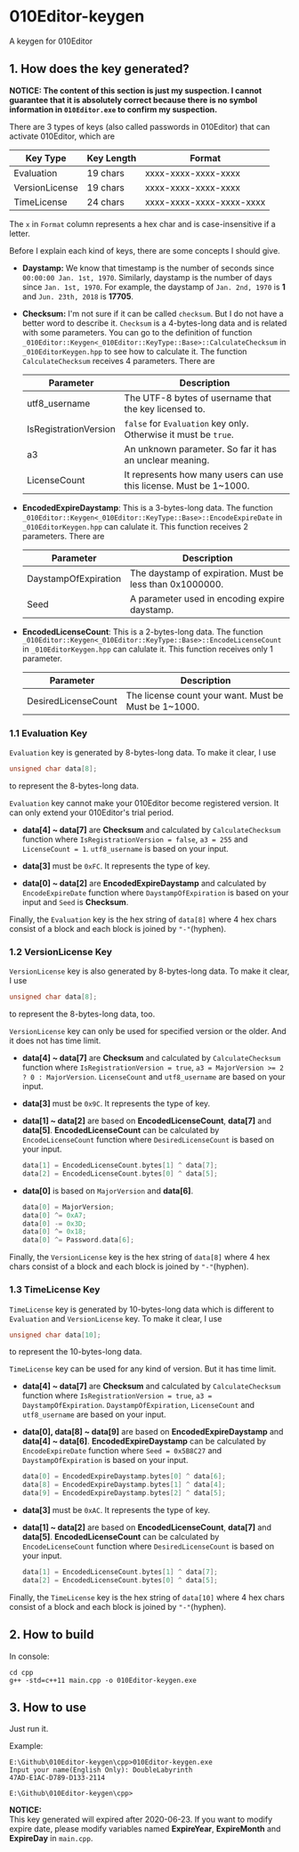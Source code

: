 # 010Editor-keygen
A keygen for 010Editor

## 1. How does the key generated?

  __NOTICE: The content of this section is just my suspection. I cannot guarantee that it is absolutely correct because there is no symbol information in `010Editor.exe` to confirm my suspection.__

  There are 3 types of keys (also called passwords in 010Editor) that can activate 010Editor, which are 

  |Key Type      |Key Length|Format                  |
  |--------------|----------|------------------------|
  |Evaluation    |19 chars  |xxxx-xxxx-xxxx-xxxx     |
  |VersionLicense|19 chars  |xxxx-xxxx-xxxx-xxxx     |
  |TimeLicense   |24 chars  |xxxx-xxxx-xxxx-xxxx-xxxx|

  The `x` in `Format` column represents a hex char and is case-insensitive if a letter.

  Before I explain each kind of keys, there are some concepts I should give.

  * __Daystamp:__ We know that timestamp is the number of seconds since `00:00:00 Jan. 1st, 1970`. Similarly, daystamp is the number of days since `Jan. 1st, 1970`. For example, the daystamp of `Jan. 2nd, 1970` is __1__ and `Jun. 23th, 2018` is __17705__.

  * __Checksum:__ I'm not sure if it can be called `checksum`. But I do not have a better word to describe it. `Checksum` is a 4-bytes-long data and is related with some parameters. You can go to the definition of function `_010Editor::Keygen<_010Editor::KeyType::Base>::CalculateChecksum` in `_010EditorKeygen.hpp` to see how to calculate it. The function `CalculateChecksum` receives 4 parameters. There are

    |Parameter            |Description                                                        |
    |---------------------|-------------------------------------------------------------------|
    |utf8_username        |The UTF-8 bytes of username that the key licensed to.              |
    |IsRegistrationVersion|`false` for `Evaluation` key only. Otherwise it must be `true`.    |
    |a3                   |An unknown parameter. So far it has an unclear meaning.            |
    |LicenseCount         |It represents how many users can use this license. Must be 1~1000. |

  * __EncodedExpireDaystamp__: This is a 3-bytes-long data. The function `_010Editor::Keygen<_010Editor::KeyType::Base>::EncodeExpireDate` in `_010EditorKeygen.hpp` can calulate it. This function receives 2 parameters. There are

    |Parameter           |Description                                              |
    |--------------------|---------------------------------------------------------|
    |DaystampOfExpiration|The daystamp of expiration. Must be less than 0x1000000. |
    |Seed                |A parameter used in encoding expire daystamp.            |

  * __EncodedLicenseCount__: This is a 2-bytes-long data. The function `_010Editor::Keygen<_010Editor::KeyType::Base>::EncodeLicenseCount` in `_010EditorKeygen.hpp` can calulate it. This function receives only 1 parameter.

    |Parameter          |Description                                          |
    |-------------------|-----------------------------------------------------|
    |DesiredLicenseCount|The license count your want. Must be Must be 1~1000. |

### 1.1 Evaluation Key

  `Evaluation` key is generated by 8-bytes-long data. To make it clear, I use

  ```cpp
  unsigned char data[8];
  ```

  to represent the 8-bytes-long data.

  `Evaluation` key cannot make your 010Editor become registered version. It can only extend your 010Editor's trial period.

   * __data[4] ~ data[7]__ are __Checksum__ and calculated by `CalculateChecksum` function where `IsRegistrationVersion = false`, `a3 = 255` and `LicenseCount = 1`. `utf8_username` is based on your input.

   * __data[3]__ must be `0xFC`. It represents the type of key.

   * __data[0] ~ data[2]__ are __EncodedExpireDaystamp__ and calculated by `EncodeExpireDate` function where `DaystampOfExpiration` is based on your input and `Seed` is __Checksum__.  

  Finally, the `Evaluation` key is the hex string of `data[8]` where 4 hex chars consist of a block and each block is joined by `"-"`(hyphen). 

### 1.2 VersionLicense Key

  `VersionLicense` key is also generated by 8-bytes-long data. To make it clear, I use

  ```cpp
  unsigned char data[8];
  ```

  to represent the 8-bytes-long data, too.

  `VersionLicense` key can only be used for specified version or the older. And it does not has time limit.

   * __data[4] ~ data[7]__ are __Checksum__ and calculated by `CalculateChecksum` function where `IsRegistrationVersion = true`, `a3 = MajorVersion >= 2 ? 0 : MajorVersion`. `LicenseCount` and `utf8_username` are based on your input.

   * __data[3]__ must be `0x9C`. It represents the type of key.

   * __data[1] ~ data[2]__ are based on __EncodedLicenseCount__, __data[7]__ and __data[5]__. __EncodedLicenseCount__ can be calculated by `EncodeLicenseCount` function where `DesiredLicenseCount` is based on your input. 
   
     ```cpp
     data[1] = EncodedLicenseCount.bytes[1] ^ data[7];
     data[2] = EncodedLicenseCount.bytes[0] ^ data[5];
     ```

   * __data[0]__ is based on `MajorVersion` and __data[6]__.

     ```cpp
     data[0] = MajorVersion;
     data[0] ^= 0xA7;
     data[0] -= 0x3D;
     data[0] ^= 0x18;
     data[0] ^= Password.data[6];
     ```

  Finally, the `VersionLicense` key is the hex string of `data[8]` where 4 hex chars consist of a block and each block is joined by `"-"`(hyphen). 

### 1.3 TimeLicense Key

  `TimeLicense` key is generated by 10-bytes-long data which is different to `Evaluation` and `VersionLicense` key. To make it clear, I use

  ```cpp
  unsigned char data[10];
  ```

  to represent the 10-bytes-long data.

  `TimeLicense` key can be used for any kind of version. But it has time limit.

  * __data[4] ~ data[7]__ are __Checksum__ and calculated by `CalculateChecksum` function where `IsRegistrationVersion = true`, `a3 = DaystampOfExpiration`. `DaystampOfExpiration`, `LicenseCount` and `utf8_username` are based on your input.

  * __data[0], data[8] ~ data[9]__ are based on __EncodedExpireDaystamp__ and __data[4] ~ data[6]__. __EncodedExpireDaystamp__ can be calculated by `EncodeExpireDate` function where `Seed = 0x5B8C27` and `DaystampOfExpiration` is based on your input.

    ```cpp
    data[0] = EncodedExpireDaystamp.bytes[0] ^ data[6];
    data[8] = EncodedExpireDaystamp.bytes[1] ^ data[4];
    data[9] = EncodedExpireDaystamp.bytes[2] ^ data[5];
    ```

  * __data[3]__ must be `0xAC`. It represents the type of key.

  * __data[1] ~ data[2]__ are based on __EncodedLicenseCount__, __data[7]__ and __data[5]__. __EncodedLicenseCount__ can be calculated by `EncodeLicenseCount` function where `DesiredLicenseCount` is based on your input. 

    ```cpp
    data[1] = EncodedLicenseCount.bytes[1] ^ data[7];
    data[2] = EncodedLicenseCount.bytes[0] ^ data[5];
    ```

  Finally, the `TimeLicense` key is the hex string of `data[10]` where 4 hex chars consist of a block and each block is joined by `"-"`(hyphen). 

## 2. How to build
In console:

```
cd cpp
g++ -std=c++11 main.cpp -o 010Editor-keygen.exe
```

## 3. How to use
Just run it.

Example:
```
E:\Github\010Editor-keygen\cpp>010Editor-keygen.exe
Input your name(English Only): DoubleLabyrinth
47AD-E1AC-D789-D133-2114

E:\Github\010Editor-keygen\cpp>
```

__NOTICE:__  
This key generated will expired after 2020-06-23. If you want to modify expire date, please modify variables named __ExpireYear__, __ExpireMonth__ and __ExpireDay__ in `main.cpp`.